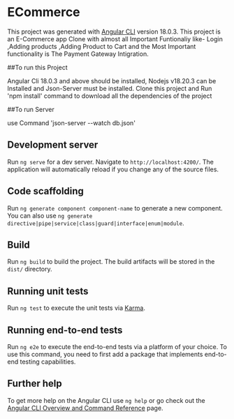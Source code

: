 # ECommerce

This project was generated with [Angular CLI](https://github.com/angular/angular-cli) version 18.0.3.
This project is an E-Commerce app Clone with almost all Important Funtionaliy like- Login ,Adding products ,Adding Product to Cart and the Most Important functionality is The Payment Gateway Intigration.

##To run this Project 

Angular Cli 18.0.3 and above should be installed, Nodejs v18.20.3 can be Installed and Json-Server must be installed. 
Clone this project and Run 'npm install' command to download all the dependencies of the project

##To run Server

use Command 'json-server --watch db.json'

## Development server

Run `ng serve` for a dev server. Navigate to `http://localhost:4200/`. The application will automatically reload if you change any of the source files.

## Code scaffolding

Run `ng generate component component-name` to generate a new component. You can also use `ng generate directive|pipe|service|class|guard|interface|enum|module`.

## Build

Run `ng build` to build the project. The build artifacts will be stored in the `dist/` directory.

## Running unit tests

Run `ng test` to execute the unit tests via [Karma](https://karma-runner.github.io).

## Running end-to-end tests

Run `ng e2e` to execute the end-to-end tests via a platform of your choice. To use this command, you need to first add a package that implements end-to-end testing capabilities.

## Further help

To get more help on the Angular CLI use `ng help` or go check out the [Angular CLI Overview and Command Reference](https://angular.dev/tools/cli) page.

